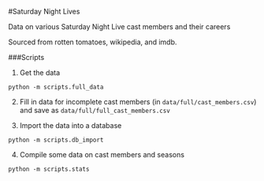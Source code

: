 #Saturday Night Lives

Data on various Saturday Night Live cast members and their careers

Sourced from rotten tomatoes, wikipedia, and imdb.

###Scripts

1. Get the data

```
python -m scripts.full_data
```

2. Fill in data for incomplete cast members (in `data/full/cast_members.csv`) and save as `data/full/full_cast_members.csv`

3. Import the data into a database

```
python -m scripts.db_import
```

4. Compile some data on cast members and seasons

```
python -m scripts.stats
```
